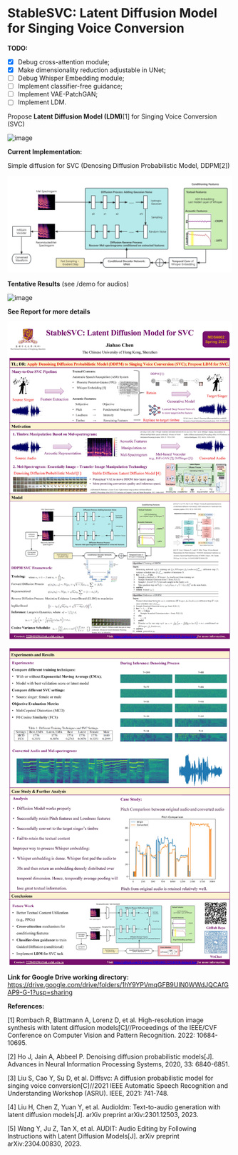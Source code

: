 # StableSVC: Latent Diffusion Model for Singing Voice Conversion

**TODO:**

- [x] Debug cross-attention module;
- [x] Make dimensionality reduction adjustable in UNet;
- [ ] Debug Whisper Embedding module;
- [ ] Implement classifier-free guidance;
- [ ] Implement VAE-PatchGAN;
- [ ] Implement LDM.

Propose **Latent Diffusion Model (LDM)**[1] for Singing Voice Conversion (SVC)

![image](https://github.com/SLPcourse/MDS6002-222041038-JiahaoChen/blob/main/StableSVC.jpg)

**Current Implementation:**

Simple diffusion for SVC (Denosing Diffusion Probabilistic Model, DDPM[2])

![image](https://github.com/AxiumCrisis61/StableSVC/blob/main/simple_diffusion.jpg)

**Tentative Results** (see /demo for audios)

![image](https://github.com/AxiumCrisis61/StableSVC/blob/main/denoising_process.jpg)

**See Report for more details**

![image](https://github.com/AxiumCrisis61/StableSVC/blob/main/poster_1.jpg)

![image](https://github.com/AxiumCrisis61/StableSVC/blob/main/poster_2.jpg)

**Link for Google Drive working directory:**
https://drive.google.com/drive/folders/1hY9YPVmqGFB9UIN0WWdJQCAfGAP9-G-1?usp=sharing

**References:**

[1] Rombach R, Blattmann A, Lorenz D, et al. High-resolution image synthesis with latent diffusion models[C]//Proceedings of the IEEE/CVF Conference on Computer Vision and Pattern Recognition. 2022: 10684-10695.

[2] Ho J, Jain A, Abbeel P. Denoising diffusion probabilistic models[J]. Advances in Neural Information Processing Systems, 2020, 33: 6840-6851.

[3] Liu S, Cao Y, Su D, et al. Diffsvc: A diffusion probabilistic model for singing voice conversion[C]//2021 IEEE Automatic Speech Recognition and Understanding Workshop (ASRU). IEEE, 2021: 741-748.

[4] Liu H, Chen Z, Yuan Y, et al. Audioldm: Text-to-audio generation with latent diffusion models[J]. arXiv preprint arXiv:2301.12503, 2023.

[5] Wang Y, Ju Z, Tan X, et al. AUDIT: Audio Editing by Following Instructions with Latent Diffusion Models[J]. arXiv preprint arXiv:2304.00830, 2023.
